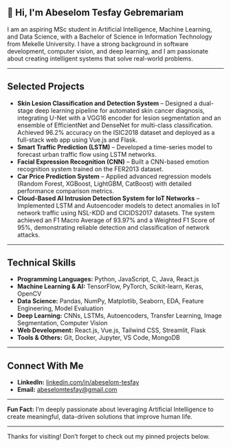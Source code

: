 ## 👋 Hi, I'm Abeselom Tesfay Gebremariam  

I am an aspiring MSc student in Artificial Intelligence, Machine Learning, and Data Science, with a Bachelor of Science in Information Technology from Mekelle University. I have a strong background in software development, computer vision, and deep learning, and I am passionate about creating intelligent systems that solve real-world problems.

---

## Selected Projects  

- **Skin Lesion Classification and Detection System** – Designed a dual-stage deep learning pipeline for automated skin cancer diagnosis, integrating U-Net with a VGG16 encoder for lesion segmentation and an ensemble of EfficientNet and DenseNet for multi-class classification. Achieved 96.2% accuracy on the ISIC2018 dataset and deployed as a full-stack web app using Vue.js and Flask.  
- **Smart Traffic Prediction (LSTM)** – Developed a time-series model to forecast urban traffic flow using LSTM networks.  
- **Facial Expression Recognition (CNN)** – Built a CNN-based emotion recognition system trained on the FER2013 dataset.  
- **Car Price Prediction System** – Applied advanced regression models (Random Forest, XGBoost, LightGBM, CatBoost) with detailed performance comparison metrics.  
- **Cloud-Based AI Intrusion Detection System for IoT Networks** – Implemented LSTM and Autoencoder models to detect anomalies in IoT network traffic using NSL-KDD and CICIDS2017 datasets. The system achieved an F1 Macro Average of 93.97% and a Weighted F1 Score of 95%, demonstrating reliable detection and classification of network attacks.  

---

## Technical Skills  

- **Programming Languages:** Python, JavaScript, C, Java, React.js  
- **Machine Learning & AI:** TensorFlow, PyTorch, Scikit-learn, Keras, OpenCV  
- **Data Science:** Pandas, NumPy, Matplotlib, Seaborn, EDA, Feature Engineering, Model Evaluation  
- **Deep Learning:** CNNs, LSTMs, Autoencoders, Transfer Learning, Image Segmentation, Computer Vision  
- **Web Development:** React.js, Vue.js, Tailwind CSS, Streamlit, Flask  
- **Tools & Others:** Git, Docker, Jupyter, VS Code, MongoDB  

---

## Connect With Me  

- **LinkedIn:** [linkedin.com/in/abeselom-tesfay](https://www.linkedin.com/in/abeselom-tesfay)  
- **Email:** abeselomtesfay@gmail.com  

---

**Fun Fact:** I’m deeply passionate about leveraging Artificial Intelligence to create meaningful, data-driven solutions that improve human life.  

---

Thanks for visiting! Don’t forget to check out my pinned projects below.
